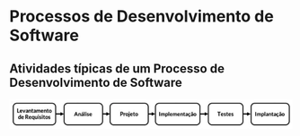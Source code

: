# Processos de Desenvolvimento de Software

## Atividades típicas de um Processo de Desenvolvimento de Software

![atividades-processo-desenvolvimento-de-software](img1-processos-de-desenvolvimento-de-software.png)